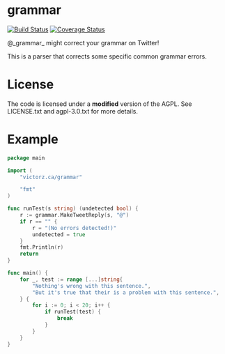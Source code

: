 # grammar
[![Build Status](https://travis-ci.org/theonlypwner/grammar.svg?branch=master)](https://travis-ci.org/theonlypwner/grammar)
[![Coverage Status](https://coveralls.io/repos/github/theonlypwner/grammar/badge.svg?branch=master)](https://coveralls.io/github/theonlypwner/grammar?branch=master)

@\_grammar\_ might correct your grammar on Twitter!

This is a parser that corrects some specific common grammar errors.

# License
The code is licensed under a **modified** version of the AGPL. See LICENSE.txt and agpl-3.0.txt for more details.

# Example
```go
package main

import (
	"victorz.ca/grammar"

	"fmt"
)

func runTest(s string) (undetected bool) {
	r := grammar.MakeTweetReply(s, "@")
	if r == "" {
		r = "(No errors detected!)"
		undetected = true
	}
	fmt.Println(r)
	return
}

func main() {
	for _, test := range [...]string{
		"Nothing's wrong with this sentence.",
		"But it's true that their is a problem with this sentence.",
	} {
		for i := 0; i < 20; i++ {
			if runTest(test) {
				break
			}
		}
	}
}
```
